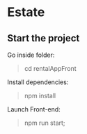 # Estate

## Start the project

Go inside folder:

> cd rentalAppFront

Install dependencies:

> npm install

Launch Front-end:

> npm run start;



